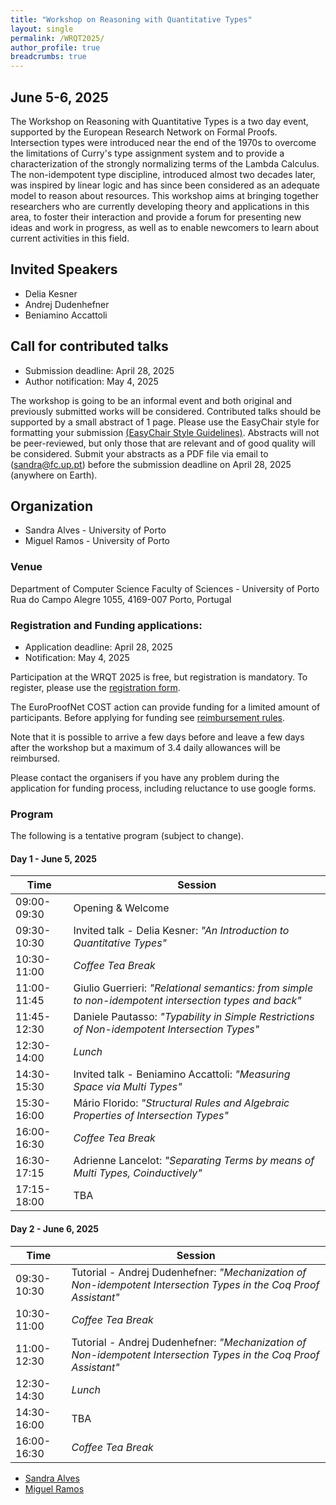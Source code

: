 ```yaml
---
title: "Workshop on Reasoning with Quantitative Types"
layout: single
permalink: /WRQT2025/
author_profile: true
breadcrumbs: true
---
```


## June 5-6, 2025
The Workshop on Reasoning with Quantitative Types is a two day event, supported by the European Research Network on Formal Proofs.  Intersection types were introduced near the end of the 1970s to overcome the limitations of Curry's type assignment system and to provide a characterization of the strongly normalizing terms of the Lambda Calculus. The non-idempotent type discipline, introduced almost two decades later, was inspired by linear logic and has since been considered as an adequate model to reason about resources. This workshop aims at bringing together researchers who are currently developing theory and applications in this area, to foster their interaction and provide a forum for presenting new ideas and work in progress, as well as to enable newcomers to learn about current activities in this field.

## Invited Speakers
- Delia Kesner 
- Andrej Dudenhefner
- Beniamino Accattoli

## Call for contributed talks
* Submission deadline: April 28, 2025
* Author notification:  May 4, 2025

The workshop is going to be an informal event and both original and previously submitted works will be considered.
Contributed talks should be supported by a small abstract of 1 page. Please use the EasyChair style for formatting your submission [(EasyChair Style Guidelines)](https://easychair.org/publications/for_authors). Abstracts will not be peer-reviewed, but only those that are relevant and of good quality will be considered. Submit your abstracts as a PDF file via email to (sandra@fc.up.pt) before the submission deadline on April 28, 2025 (anywhere on Earth).

## Organization
* Sandra Alves - University of Porto
* Miguel Ramos - University of Porto

### Venue
Department of Computer Science
Faculty of Sciences - University of Porto
Rua do Campo Alegre 1055, 
4169-007 Porto, Portugal


### Registration and Funding applications:
* Application deadline: April 28, 2025
* Notification:  May 4, 2025
  
Participation at the WRQT 2025 is free, but registration is mandatory. To register, please use the [registration form](https://docs.google.com/forms/d/e/1FAIpQLScsgv1wwGScshkAaPRPQFFX8ztxz5w1GGokRoVvSntObzawDA/viewform?usp=dialog).

The EuroProofNet COST action can provide funding for a limited amount of participants. Before applying for funding see [reimbursement rules](../reimbursement-rules). 

Note that it is possible to arrive a few days before and leave a few days after the workshop but a maximum of 3.4 daily allowances will be reimbursed.

Please contact the organisers if you have any problem during the application for funding process, including reluctance to use google forms.

### Program
The following is a tentative program (subject to change).

#### Day 1 - June 5, 2025

| Time        | Session |
| ----------- | ----------- |
| 09:00-09:30 | Opening & Welcome |
| 09:30-10:30 | Invited talk - Delia Kesner: _"An Introduction to Quantitative Types"_|
| 10:30-11:00 |  _Coffee Tea Break_ |
| 11:00-11:45 | Giulio Guerrieri: _"Relational semantics: from simple to non-idempotent intersection types and back"_ |
| 11:45-12:30 | Daniele Pautasso: _"Typability in Simple Restrictions of Non-idempotent Intersection Types"_|
| 12:30-14:00 | _Lunch_ |
| 14:30-15:30 | Invited talk - Beniamino Accattoli: _"Measuring Space via Multi Types"_|
| 15:30-16:00 | Mário Florido: _"Structural Rules and Algebraic Properties of Intersection Types"_|
| 16:00-16:30 | _Coffee Tea Break_ |
| 16:30-17:15 | Adrienne Lancelot: _"Separating Terms by means of Multi Types, Coinductively"_ |
| 17:15-18:00 | TBA
#### Day 2 - June 6, 2025 

| Time        | Session |
| ----------- | ----------- |
| 09:30-10:30 | Tutorial - Andrej Dudenhefner: _"Mechanization of Non-idempotent Intersection Types in the Coq Proof Assistant"_ |
| 10:30-11:00 |  _Coffee Tea Break_ |
| 11:00-12:30 | Tutorial - Andrej Dudenhefner: _"Mechanization of Non-idempotent Intersection Types in the Coq Proof Assistant"_ |
| 12:30-14:30 | _Lunch_ |
| 14:30-16:00 | TBA |
| 16:00-16:30 | _Coffee Tea Break_ |

* [Sandra Alves](https://www.dcc.fc.up.pt/~sandra/Home/Home.html)
* [Miguel Ramos](https://boilnkettle.github.io)
